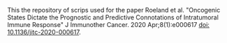 This the repository of scrips used for the paper Roeland et al. "Oncogenic States Dictate the Prognostic and Predictive Connotations of Intratumoral Immune Response" J Immunother Cancer. 2020 Apr;8(1):e000617 [doi: 10.1136/jitc-2020-000617](http://dx.doi.org/jitc-2020-000617]).
